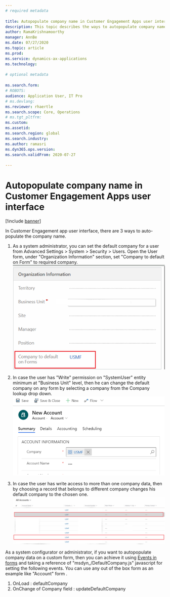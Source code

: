 ```yaml
---
# required metadata

title: Autopopulate company name in Customer Engagement Apps user interface
description: This topic describes the ways to autopopulate company name in Customer Engagement Apps user interface.
author: RamaKrishnamoorthy 
manager: AnnBe
ms.date: 07/27/2020
ms.topic: article
ms.prod: 
ms.service: dynamics-ax-applications
ms.technology: 

# optional metadata

ms.search.form: 
# ROBOTS: 
audience: Application User, IT Pro
# ms.devlang: 
ms.reviewer: rhaertle
ms.search.scope: Core, Operations
# ms.tgt_pltfrm: 
ms.custom: 
ms.assetid: 
ms.search.region: global
ms.search.industry: 
ms.author: ramasri
ms.dyn365.ops.version: 
ms.search.validFrom: 2020-07-27

---
```


# Autopopulate company name in Customer Engagement Apps user interface

[!include [banner](../../includes/banner.md)]

In Customer Engagement app user interface, there are 3 ways to auto-populate the company name.
1) As a system administrator, you can set the default company for a user from  Advanced Settings > System > Security > Users. Open the User form, under "Organization Information" section, set "Company to default on Form" to required company.
![Autopopulate Company name 1](media/autopopulate-company-name-1.png)

2) 	In case the user has "Write" permission on "SystemUser" entity minimum at "Business Unit" level, then he can change the default company on any form by selecting a company from the Company lookup drop down.
![Autopopulate Company name 2](media/autopopulate-company-name-2.png)

3) In case the user has write access to more than one company data, then by choosing a record that belongs to different company changes his default company to the chosen one.
![Autopopulate Company name 3](media/autopopulate-company-name-3.png)


As a system configurator or administrator, if you want to autopopulate company data on a custom form, then you can achieve it using [Events in forms](https://docs.microsoft.com/en-us/powerapps/developer/model-driven-apps/clientapi/events-forms-grids) and taking a reference of "msdyn_/DefaultCompany.js" javascript for setting the following events. You can use any out of the box form as an example like "Account" form .
1) OnLoad : defaultCompany
2) OnChange of Company field : updateDefaultCompany


